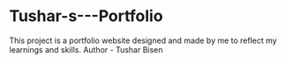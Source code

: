 # Tushar-s---Portfolio
This project is a portfolio website designed and made by me to reflect my learnings and skills.
Author - Tushar Bisen
